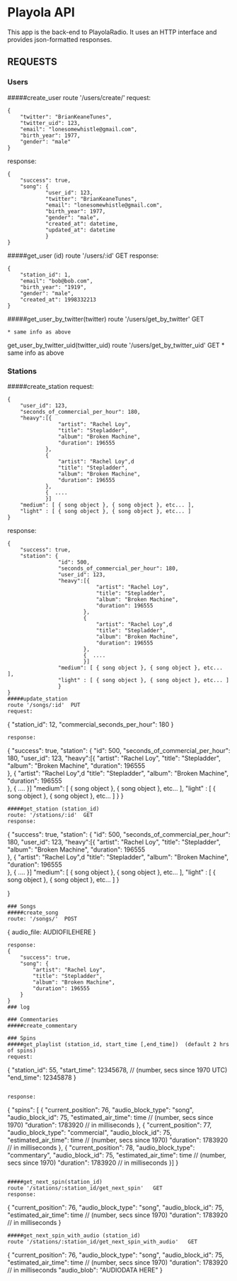 # Playola API
This app is the back-end to PlayolaRadio.  It uses an HTTP interface and provides json-formatted responses.

## REQUESTS

### Users
#####create_user
route '/users/create/'
request:
```
{
	"twitter": "BrianKeaneTunes",
	"twitter_uid": 123,
	"email": "lonesomewhistle@gmail.com",
	"birth_year": 1977,
	"gender": "male"
}
```
response:
```
{
	"success": true,
	"song": {
			"user_id": 123,
			"twitter": "BrianKeaneTunes",
			"email": "lonesomewhistle@gmail.com",
			"birth_year": 1977,
			"gender": "male",
			"created_at": datetime,
			"updated_at": datetime
			}
}

```
#####get_user (id)
route '/users/:id'   GET
response:
```
{
	"station_id": 1,
	"email": "bob@bob.com",
	"birth_year": "1919",
	"gender": "male",
	"created_at": 1998332213
}
```
#####get_user_by_twitter(twitter)
route '/users/get_by_twitter'  GET

    * same info as above

get_user_by_twitter_uid(twitter_uid)
route '/users/get_by_twitter_uid'   GET
	* same info as above

### Stations
#####create_station
request:
```
{
	"user_id": 123,
	"seconds_of_commercial_per_hour": 180,
	"heavy":[{
				"artist": "Rachel Loy",
				"title": "Stepladder",
				"album": "Broken Machine",
				"duration": 196555				
			},
			{
				"artist": "Rachel Loy",d
				"title": "Stepladder",
				"album": "Broken Machine",
				"duration": 196555	
			},
			{  .... 
			}]
	"medium": [ { song object }, { song object }, etc... ],
	"light" : [ { song object }, { song object }, etc... ]
}
```
response:
```
{
	"success": true,
	"station": {
				"id": 500,
				"seconds_of_commercial_per_hour": 180,
				"user_id": 123,
				"heavy":[{
							"artist": "Rachel Loy",
							"title": "Stepladder",
							"album": "Broken Machine",
							"duration": 196555				
						},
						{
							"artist": "Rachel Loy",d
							"title": "Stepladder",
							"album": "Broken Machine",
							"duration": 196555	
						},
						{  .... 
						}]
				"medium": [ { song object }, { song object }, etc... ],
				"light" : [ { song object }, { song object }, etc... ]
				}
}
#####update_station
route '/songs/:id'  PUT
request:
```
{
	"station_id": 12,
	"commercial_seconds_per_hour": 180
}
```
response:
```
{
	"success": true,
	"station": {
		"id": 500,
		"seconds_of_commercial_per_hour": 180,
		"user_id": 123,
		"heavy":[{
				"artist": "Rachel Loy",
				"title": "Stepladder",
				"album": "Broken Machine",
				"duration": 196555				
			},
			{
				"artist": "Rachel Loy",d
				"title": "Stepladder",
				"album": "Broken Machine",
				"duration": 196555	
			},
			{  .... 
			}]
				"medium": [ { song object }, { song object }, etc... ],
				"light" : [ { song object }, { song object }, etc... ]
			}
}
```
#####get_station (station_id)
route: '/stations/:id'  GET
response:
```
{
	"success": true,
	"station": {
		"id": 500,
		"seconds_of_commercial_per_hour": 180,
		"user_id": 123,
		"heavy":[{
				"artist": "Rachel Loy",
				"title": "Stepladder",
				"album": "Broken Machine",
				"duration": 196555				
			},
			{
				"artist": "Rachel Loy",d
				"title": "Stepladder",
				"album": "Broken Machine",
				"duration": 196555	
			},
			{  .... 
			}]
				"medium": [ { song object }, { song object }, etc... ],
				"light" : [ { song object }, { song object }, etc... ]
			}

}

```
### Songs
#####create_song
route: '/songs/'  POST
```
{
	audio_file: AUDIOFILEHERE
}
```
response:
{
	"success": true,
	"song": {
		"artist": "Rachel Loy",
		"title": "Stepladder",
		"album": "Broken Machine",
		"duration": 196555
	}
}
### log

### Commentaries
#####create_commentary

### Spins
#####get_playlist (station_id, start_time [,end_time])  (default 2 hrs of spins)
request:
```
{
	"station_id": 55,
	"start_time": 12345678,      // (number, secs since 1970 UTC)
	  "end_time": 12345878
}
```

response:
```
{
	"spins": [
			{ "current_position": 76,
			  "audio_block_type": "song",
			  "audio_block_id": 75,
			  "estimated_air_time": time  // (number, secs since 1970)
			  "duration": 1783920     // in milliseconds
			},
			{ "current_position": 77,
			  "audio_block_type": "commercial",
			  "audio_block_id": 75,
			  "estimated_air_time": time  // (number, secs since 1970)
			  "duration": 1783920     // in milliseconds
			},
			{ "current_position": 78,
			  "audio_block_type": "commentary",
			  "audio_block_id": 75,
			  "estimated_air_time": time  // (number, secs since 1970)
			  "duration": 1783920        // in milliseconds 
			}]
}
```

#####get_next_spin(station_id)
route '/stations/:station_id/get_next_spin'   GET
response:
```
{
	"current_position": 76,
	"audio_block_type": "song",
	"audio_block_id": 75,
	"estimated_air_time": time  // (number, secs since 1970)
	"duration": 1783920     // in milliseconds
}
```
#####get_next_spin_with_audio (station_id)
route '/stations/:station_id/get_next_spin_with_audio'   GET
```
{
	"current_position": 76,
	"audio_block_type": "song",
	"audio_block_id": 75,
	"estimated_air_time": time  // (number, secs since 1970)
	"duration": 1783920     // in milliseconds
	"audio_blob": "AUDIODATA HERE"
}
```
